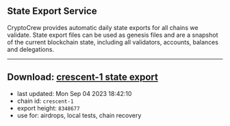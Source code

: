 ## State Export Service
CryptoCrew provides automatic daily state exports for all chains we validate. State export files can be used as genesis files and are a snapshot of the current blockchain state, including all validators, accounts, balances and delegations.

---
**Download: [crescent-1 state export](https://dl.ccvalidators.com/SERVICE/crescent/crescent-1_export_8348677.json)**
---

- last updated: Mon Sep 04 2023 18:42:10
- chain id: `crescent-1`
- export height: `8348677`
- use for: airdrops, local tests, chain recovery
